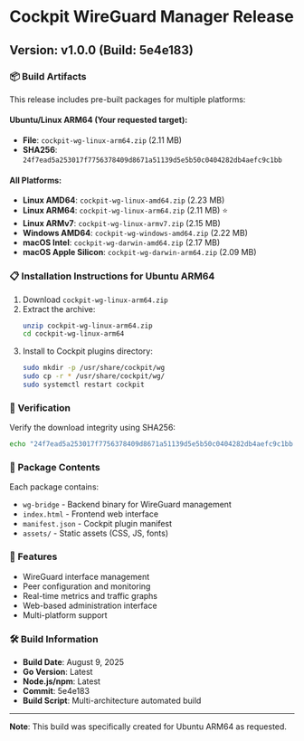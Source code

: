 # Cockpit WireGuard Manager Release

## Version: v1.0.0 (Build: 5e4e183)

### 📦 Build Artifacts

This release includes pre-built packages for multiple platforms:

#### **Ubuntu/Linux ARM64** (Your requested target):
- **File**: `cockpit-wg-linux-arm64.zip` (2.11 MB)
- **SHA256**: `24f7ead5a253017f7756378409d8671a51139d5e5b50c0404282db4aefc9c1bb`

#### All Platforms:
- **Linux AMD64**: `cockpit-wg-linux-amd64.zip` (2.23 MB)
- **Linux ARM64**: `cockpit-wg-linux-arm64.zip` (2.11 MB) ⭐
- **Linux ARMv7**: `cockpit-wg-linux-armv7.zip` (2.15 MB)
- **Windows AMD64**: `cockpit-wg-windows-amd64.zip` (2.22 MB)
- **macOS Intel**: `cockpit-wg-darwin-amd64.zip` (2.17 MB)
- **macOS Apple Silicon**: `cockpit-wg-darwin-arm64.zip` (2.09 MB)

### 📋 Installation Instructions for Ubuntu ARM64

1. Download `cockpit-wg-linux-arm64.zip`
2. Extract the archive:
   ```bash
   unzip cockpit-wg-linux-arm64.zip
   cd cockpit-wg-linux-arm64
   ```
3. Install to Cockpit plugins directory:
   ```bash
   sudo mkdir -p /usr/share/cockpit/wg
   sudo cp -r * /usr/share/cockpit/wg/
   sudo systemctl restart cockpit
   ```

### 🔐 Verification

Verify the download integrity using SHA256:
```bash
echo "24f7ead5a253017f7756378409d8671a51139d5e5b50c0404282db4aefc9c1bb  cockpit-wg-linux-arm64.zip" | sha256sum -c
```

### 📁 Package Contents

Each package contains:
- `wg-bridge` - Backend binary for WireGuard management
- `index.html` - Frontend web interface
- `manifest.json` - Cockpit plugin manifest
- `assets/` - Static assets (CSS, JS, fonts)

### 🚀 Features

- WireGuard interface management
- Peer configuration and monitoring
- Real-time metrics and traffic graphs
- Web-based administration interface
- Multi-platform support

### 🛠️ Build Information

- **Build Date**: August 9, 2025
- **Go Version**: Latest
- **Node.js/npm**: Latest
- **Commit**: 5e4e183
- **Build Script**: Multi-architecture automated build

---

**Note**: This build was specifically created for Ubuntu ARM64 as requested.
